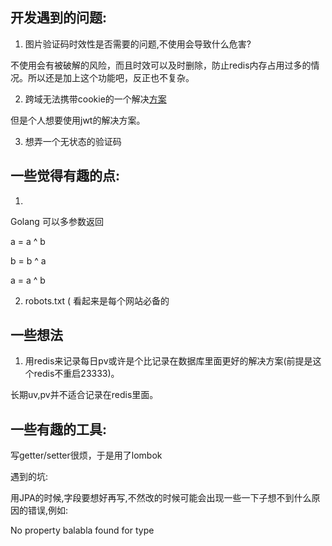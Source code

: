 ## 开发遇到的问题:


1. 图片验证码时效性是否需要的问题,不使用会导致什么危害?


不使用会有被破解的风险，而且时效可以及时删除，防止redis内存占用过多的情况。所以还是加上这个功能吧，反正也不复杂。


2. 跨域无法携带cookie的一个解决[方案](http://www.ruanyifeng.com/blog/2016/04/cors.html)

但是个人想要使用jwt的解决方案。

3. 想弄一个无状态的验证码


## 一些觉得有趣的点:



1. 
Golang 可以多参数返回

a = a ^ b 

b = b ^ a

a = a ^ b

2. robots.txt
 ( 看起来是每个网站必备的


## 一些想法

1. 用redis来记录每日pv或许是个比记录在数据库里面更好的解决方案(前提是这个redis不重启23333)。

长期uv,pv并不适合记录在redis里面。



## 一些有趣的工具:

写getter/setter很烦，于是用了lombok

遇到的坑:

用JPA的时候,字段要想好再写,不然改的时候可能会出现一些一下子想不到什么原因的错误,例如:

No property balabla found for type

